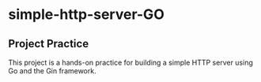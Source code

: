 # simple-http-server-GO

## Project Practice

This project is a hands-on practice for building a simple HTTP server using Go and the Gin framework.